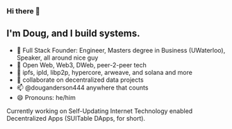 ### Hi there 👋

## I'm Doug, and I build systems.

- 🔭 Full Stack Founder: Engineer, Masters degree in Business (UWaterloo), Speaker, all around nice guy
- 🌱 Open Web, Web3, DWeb, peer-2-peer tech
- 🌱 ipfs, ipld, libp2p, hypercore, arweave, and solana and more
- 👯 collaborate on decentralized data projects
- 📫 @douganderson444 anywhere that counts
- 😄 Pronouns: he/him

Currently working on Self-Updating Internet Technology enabled Decentralized Apps (SUITable DApps, for short).
